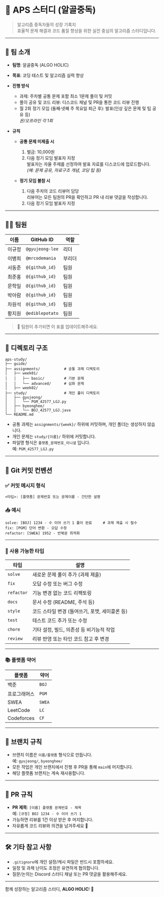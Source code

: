 # 🧠 APS 스터디 (알골중독)

> 알고리즘 중독자들의 성장 기록지  
> 효율적 문제 해결과 코드 품질 향상을 위한 실전 중심의 알고리즘 스터디입니다.

---

## 👥 팀 소개

- **팀명**: 알골중독 (ALGO HOLIC)
- **목표**: 코딩 테스트 및 알고리즘 실력 향상
- **진행 방식**
  - 과제: 주차별 공통 문제 포함 최소 1문제 풀이 및 커밋
  - 풀이 공유 및 코드 리뷰: 디스코드 채널 및 PR을 통한 코드 리뷰 진행
  - 월 2회 정기 모임 (둘째·넷째 주 목요일 퇴근 후): 발표(인상 깊은 문제 및 팁 공유 등)  
    *온/오프라인 각 1회*

- **규칙**
  - **공통 문제 미제출 시**
    1. 벌금: 10,000원
    2. 다음 정기 모임 발표자 지정  
       발표자는 자율 주제를 선정하여 발표 자료를 디스코드에 업로드합니다.  
       *(예: 문제 공유, 자료구조 개념, 코딩 팁 등)*

  - **정기 모임 불참 시**
    1. 다음 주차의 코드 리뷰어 담당  
       리뷰어는 모든 팀원의 PR을 확인하고 PR 내 리뷰 댓글을 작성합니다.
    2. 다음 정기 모임 발표자 지정

---

## 🧑‍💻 팀원

| 이름   | GitHub ID         | 역할       |
|--------|--------------------|------------|
| 이규정 | `@gyujeong-lee`    | 리더       |
| 이병희 | `@mrcodemania`     | 부리더     |
| 서동준 | `@{github_id}`     | 팀원     |
| 최준홍 | `@{github_id}`     | 팀원     |
| 문학일 | `@{github_id}`     | 팀원     |
| 박아람 | `@{github_id}`     | 팀원     |
| 차원석 | `@{github_id}`     | 팀원     |
| 황지원 | `@ediblepotato`    | 팀원     |

> 🙋 팀원이 추가되면 이 표를 업데이트해주세요.

---

## 📁 디렉토리 구조

```
aps-study/
├── guide/
├── assignments/           # 공통 과제 디렉토리
│   ├── week01/
│   │   ├── basic/         # 기본 문제
│   │   └── advanced/      # 심화 문제
│   ├── week02/
├── study/                 # 개인 풀이 디렉토리
│   ├── gyujeong/
│   │   └── PGM_42577_LGJ.py
│   ├── byeonghee/
│   │   └── BOJ_42577_LGJ.java
└── README.md
```

- 공통 과제는 `assignments/{week}/` 하위에 커밋하며, 개인 폴더는 생성하지 않습니다.
- 개인 문제는 `study/{이름}/` 하위에 커밋합니다.
- 파일명 형식은 `플랫폼_문제번호_이니셜` 입니다.  
  예: `PGM_42577_LGJ.py`

---

## 📌 Git 커밋 컨벤션

### ✅ 커밋 메시지 형식

```
<타입>: [플랫폼] 문제번호 또는 문제이름 - 간단한 설명
```

### 📥 예시

```
solve: [BOJ] 1234 - 수 이어 쓰기 1 풀이 완료     # 과제 제출 시 필수
fix: [PGM] 단어 변환 - 오답 수정
refactor: [SWEA] 1952 - 반복문 최적화
```

---

### 🧩 사용 가능한 타입

| 타입       | 설명                                                   |
|------------|--------------------------------------------------------|
| `solve`    | 새로운 문제 풀이 추가 (과제 제출)                      |
| `fix`      | 오답 수정 또는 버그 수정                               |
| `refactor` | 기능 변경 없는 코드 리팩토링                           |
| `docs`     | 문서 수정 (README, 주석 등)                            |
| `style`    | 코드 스타일 변경 (들여쓰기, 포맷, 세미콜론 등)        |
| `test`     | 테스트 코드 추가 또는 수정                            |
| `chore`    | 기타 설정, 빌드, 의존성 등 비기능적 작업               |
| `review`   | 리뷰 반영 또는 타인 코드 참고 후 변경                  |

---

### 📚 플랫폼 약어

| 플랫폼         | 약어  |
|----------------|-------|
| 백준           | `BOJ` |
| 프로그래머스   | `PGM` |
| SWEA           | `SWEA`|
| LeetCode       | `LC`  |
| Codeforces     | `CF`  |

---

## 🔀 브랜치 규칙

- 브랜치 이름은 `이름/플랫폼` 형식으로 만듭니다.  
  예: `gyujeong/`, `byeonghee/`
- 모든 작업은 개인 브랜치에서 진행 후 PR을 통해 `main`에 머지합니다.
- 해당 플랫폼 브랜치는 계속 재사용합니다.

---

## 📌 PR 규칙

- **PR 제목**: `[이름] 플랫폼 문제번호 - 제목`  
  예: `[규정] BOJ 1234 - 수 이어 쓰기 1`
- 가능하면 리뷰를 1건 이상 받은 후 머지합니다.
- 자유롭게 코드 리뷰와 의견을 남겨주세요 🙌

---

## 🛠️ 기타 참고 사항

- `.gitignore`에 개인 설정/캐시 파일은 반드시 포함하세요.
- 일정 및 과제 난이도 조정은 유연하게 협의합니다.
- 질문/논의는 Discord 스터디 채널 또는 PR 댓글을 활용해주세요.

---

함께 성장하는 알고리즘 스터디, **ALGO HOLIC**! 🚀
